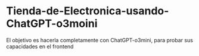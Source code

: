 # Tienda-de-Electronica-usando-ChatGPT-o3moini
El objetivo es hacerla completamente con ChatGPT-o3mini, para probar sus capacidades en el frontend
